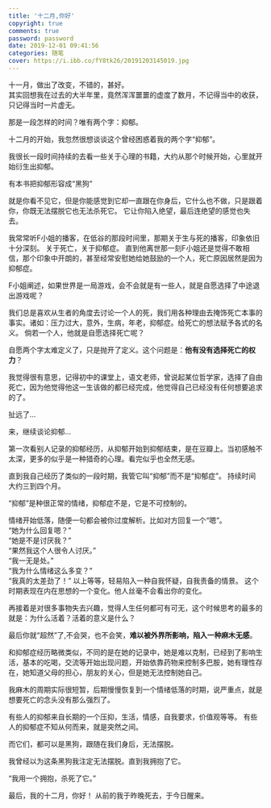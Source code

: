 ```yaml
---
title: '十二月,你好'
copyright: true
comments: true
password: password
date: 2019-12-01 09:41:56
categories: 随笔
cover: https://i.ibb.co/fY8tk26/20191203145019.jpg
---
```

十一月，做出了改变，不错的，甚好。  
其实回想我在过去的大半年里，竟然浑浑噩噩的虚度了数月，不记得当中的收获，只记得当时一片虚无。

那是一段怎样的时间？唯有两个字：抑郁。

十二月的开始，我忽然很想谈谈这个曾经困惑着我的两个字“抑郁”。

我很长一段时间持续的去看一些关于心理的书籍，大约从那个时候开始，心里就开始衍生出抑郁。

有本书把抑郁形容成“黑狗”

就是你看不见它，但是你能感觉到它却一直跟在你身后，它什么也不做，只是跟着你，你既无法摆脱它也无法杀死它。 它让你陷入绝望，最后连绝望的感觉也失去。

我常常听F小姐的播客，在低谷的那段时间里，那期关于生与死的播客，印象依旧十分深刻。
关于死亡，关于抑郁症。
直到他离世那一刻F小姐还是觉得不敢相信，那个印象中开朗的，甚至经常安慰她给她鼓励的一个人，死亡原因居然是因为抑郁症。

F小姐阐述，如果世界是一局游戏，会不会就是有一些人，就是自愿选择了中途退出游戏呢？ 

我们总是喜欢从生者的角度去讨论一个人的死，我们用各种理由去掩饰死亡本事的事实。诸如：压力过大，意外，生病，年老，抑郁症。给死亡的想法赋予各式的名义。 倘若一个人，他就是自愿选择死亡呢？

自愿两个字太难定义了，只是抛开了定义。这个问题是：**他有没有选择死亡的权力**？  

我觉得很有意思，记得初中的课堂上，语文老师，曾说起某位哲学家，选择了自由死亡，因为他觉得他这一生该做的都已经完成，他觉得自己已经没有任何想要追求的了。

扯远了...

来，继续谈论抑郁...

第一次看别人记录的抑郁经历，从抑郁开始到抑郁结束，是在豆瓣上。当初感触不太深，更多的似乎是一种猎奇的心理。看完似乎也全然无感。

直到我自己经历了类似的一段时期，我管它叫“抑郁”而不是“抑郁症”。
持续时间大约三到四个月。

“抑郁”是种很正常的情绪，抑郁症不是，它是不可控制的。

情绪开始低落，随便一句都会被你过度解析。比如对方回复一个“嗯”。  
“她为什么回复嗯？”  
“她是不是讨厌我？”  
“果然我这个人很令人讨厌。”  
“我一无是处。”  
“我为什么情绪这么多变？”    
“我真的太差劲了！”
以上等等，轻易陷入一种自我怀疑，自我责备的情景。
这个时期表现在内在思想的一个变化。他人丝毫不会看出你的变化。    

再接着是对很多事物失去兴趣，觉得人生任何都可有可无，这个时候思考的最多的就是：为什么活着？活着的意义是什么？  

最后你就“超然”了,不会哭，也不会笑，**难以被外界所影响，陷入一种麻木无感**。

和抑郁症经历略微类似，不同的是在她的记录中，她是难以克制，已经到了影响生活，基本的吃喝，交流等开始出现问题，开始依靠药物来控制多巴胺，她有理性存在，她知道父母的担心，朋友的关心，但是她无法控制她自己。

我麻木的周期实际很短暂，后期慢慢恢复到一个情绪低落的时期，说严重点，就是想要死亡的念头没有那么强烈了。

有些人的抑郁来自长期的一个压抑，生活，情感，自我要求，价值观等等。
有些人的抑郁症不知从何而来，就是突然之间。

而它们，都可以是黑狗，跟随在我们身后，无法摆脱。

我曾经以为这条黑狗我注定无法摆脱。直到我拥抱了它。

“我用一个拥抱，杀死了它。”

最后，我的十二月，你好！
从前的我于昨晚死去，于今日醒来。

